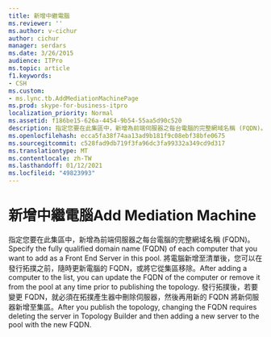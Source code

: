 ```yaml
---
title: 新增中繼電腦
ms.reviewer: ''
ms.author: v-cichur
author: cichur
manager: serdars
ms.date: 3/26/2015
audience: ITPro
ms.topic: article
f1.keywords:
- CSH
ms.custom:
- ms.lync.tb.AddMediationMachinePage
ms.prod: skype-for-business-itpro
localization_priority: Normal
ms.assetid: f186be15-626a-4454-9b54-55aa5d90c520
description: 指定您要在此集區中，新增為前端伺服器之每台電腦的完整網域名稱 (FQDN)。 將電腦新增至清單後，您可以在發行拓撲之前，隨時更新電腦的 FQDN，或將它從集區移除。 發行拓撲之後，要變更 FQDN 便需要在拓撲產生器中刪除伺服器，然後用新的 FQDN 將新的伺服器新增到集區。
ms.openlocfilehash: ecca5fa38f74aa13ad9b181f9c08ebf38bfe0675
ms.sourcegitcommit: c528fad9db719f3fa96dc3fa99332a349cd9d317
ms.translationtype: MT
ms.contentlocale: zh-TW
ms.lasthandoff: 01/12/2021
ms.locfileid: "49823993"
---
```

# <a name="add-mediation-machine"></a><span data-ttu-id="be790-105">新增中繼電腦</span><span class="sxs-lookup"><span data-stu-id="be790-105">Add Mediation Machine</span></span>
 
<span data-ttu-id="be790-106">指定您要在此集區中，新增為前端伺服器之每台電腦的完整網域名稱 (FQDN)。</span><span class="sxs-lookup"><span data-stu-id="be790-106">Specify the fully qualified domain name (FQDN) of each computer that you want to add as a Front End Server in this pool.</span></span> <span data-ttu-id="be790-107">將電腦新增至清單後，您可以在發行拓撲之前，隨時更新電腦的 FQDN，或將它從集區移除。</span><span class="sxs-lookup"><span data-stu-id="be790-107">After adding a computer to the list, you can update the FQDN of the computer or remove it from the pool at any time prior to publishing the topology.</span></span> <span data-ttu-id="be790-108">發行拓撲後，若要變更 FQDN，就必須在拓撲產生器中刪除伺服器，然後再用新的 FQDN 將新伺服器新增至集區。</span><span class="sxs-lookup"><span data-stu-id="be790-108">After you publish the topology, changing the FQDN requires deleting the server in Topology Builder and then adding a new server to the pool with the new FQDN.</span></span> 
  

